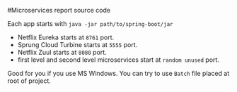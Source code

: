 #Microservices report source code

Each app starts with `java -jar path/to/spring-boot/jar`
- Netflix Eureka starts at `8761` port.
- Sprung Cloud Turbine starts at `5555` port.
- Netflix Zuul starts at `8080` port.
- first level and second level microservices start at `random unused` port.

Good for you if you use MS Windows. You can try to use `Batch` file placed at root of project. 
